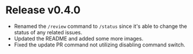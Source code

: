 # Release v0.4.0

- Renamed the `/review` command to `/status` since it's able to change the status of any related issues.
- Updated the README and added some more images.
- Fixed the update PR command not utilizing disabling command switch.
